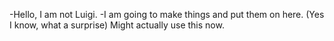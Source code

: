 -Hello, I am not Luigi.
-I am going to make things and put them on here. (Yes I know, what a surprise)
Might actually use this now.

<!---
N3xTcube/N3xTcube is a ✨ special ✨ repository because its `README.md` (this file) appears on your GitHub profile.
You can click the Preview link to take a look at your changes.
--->
